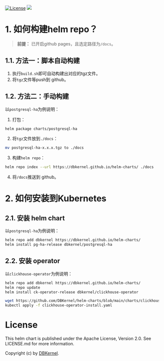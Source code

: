 
[![License](https://img.shields.io/badge/license-Apache-green.svg)](./LICENSE)
[![](https://github.com/dbkernel/helm-charts/workflows/helm-charts%2Frelease/badge.svg?branch=master)](https://github.com/dbkernel/helm-charts/actions)

# 1. 如何构建helm repo？

>**前提：** 已开启github pages，且选定路径为`/docs`。

## 1.1. 方法一：脚本自动构建

1. 执行`build.sh`即可自动构建出对应的tgz文件。
2. 将`tgz`文件等push到 github。

## 1.2. 方法二：手动构建

以`postgresql-ha`为例说明：
1. 打包：
```bash
helm package charts/postgresql-ha
```
2. 将`tgz`文件放到`./docs`：
```bash
mv postgresql-ha-x.x.x.tgz to ./docs
```
3. 构建`helm repo`：
```bash
helm repo index --url https://dbkernel.github.io/helm-charts/ ./docs
```
4. 将`/docs`推送到 github。

# 2. 如何安装到Kubernetes

## 2.1. 安装 helm chart

以`postgresql-ha`为例说明：

```bash
helm repo add dbkernel https://dbkernel.github.io/helm-charts/
helm install pg-ha-release dbkernel/postgresql-ha
```

## 2.2. 安装 operator

以`clickhouse-operator`为例说明：
```bash
helm repo add dbkernel https://dbkernel.github.io/helm-charts/
helm repo update
helm install ck-operator-release dbkernel/clickhouse-operator

wget https://github.com/DBKernel/helm-charts/blob/main/charts/clickhouse-operator-install.yaml
kubectl apply -f clickhouse-operator-install.yaml
```

# License

This helm chart is published under the Apache License, Version 2.0. See LICENSE.md for more information.

Copyright (c) by [DBKernel](https://dbkernel.github.io/).
